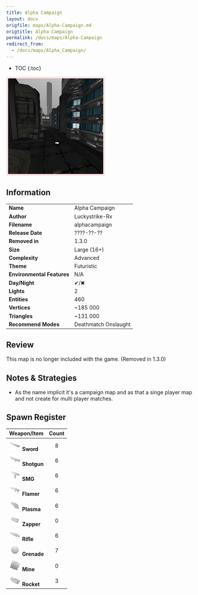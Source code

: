 ```yaml
---
title: Alpha Campaign
layout: docs
origfile: maps/Alpha-Campaign.md
origtitle: Alpha-Campaign
permalink: /docs/maps/Alpha-Campaign
redirect_from:
  - /docs/maps/Alpha_Campaign/
---
```

* TOC
{:toc}
<img style='border:5px solid #ffe0e0e0' src="../images/maps/alphacampaign.png" width="256px" />

## Information

|                            |                                         |
|----------------------------|-----------------------------------------|
| **Name**                   | Alpha Campaign                          |
| **Author**                 | Luckystrike-Rx                          |
| **Filename**               | alphacampaign                           |
| **Release Date**           | ????-??-??                              |
| **Removed in**             | 1.3.0                                   |
| **Size**                   | Large (16+)                             |
| **Complexity**             | Advanced                                |
| **Theme**                  | Futuristic                              |
| **Environmental Features** | N/A                                     |
| **Day/Night**              | ✔/✖                                    |
| **Lights**                 | 2                                       |
| **Entities**               | 460                                     |
| **Vertices**               | ~185 000                                |
| **Triangles**              | ~131 000                                |
| **Recommend Modes**        | Deathmatch Onslaught                    |

## Review

This map is no longer included with the game. (Removed in 1.3.0)

## Notes & Strategies

- As the name implicit it's a campaign map and as that a singe player map and not create for multi player matches.

## Spawn Register

| Weapon/Item                                                         | Count |
|---------------------------------------------------------------------|:-----:|
| <img src="../images/weapons/sword.png" width="32px"/> **Sword**     |   8   |
| <img src="../images/weapons/shotgun.png" width="32px"/> **Shotgun** |   6   |
| <img src="../images/weapons/smg.png" width="32px"/> **SMG**         |   6   |
| <img src="../images/weapons/flamer.png" width="32px"/> **Flamer**   |   6   |
| <img src="../images/weapons/plasma.png" width="32px"/> **Plasma**   |   6   |
| <img src="../images/weapons/zapper.png" width="32px"/> **Zapper**   |   0   |
| <img src="../images/weapons/rifle.png" width="32px"/> **Rifle**     |   6   |
| <img src="../images/weapons/grenade.png" width="32px"/> **Grenade** |   7   |
| <img src="../images/weapons/mine.png" width="32px"/> **Mine**       |   0   |
| <img src="../images/weapons/rocket.png" width="32px"/> **Rocket**   |   3   |
